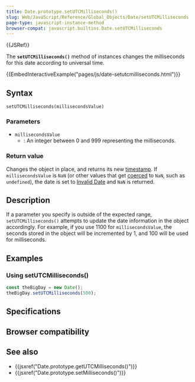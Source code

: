 ```yaml
---
title: Date.prototype.setUTCMilliseconds()
slug: Web/JavaScript/Reference/Global_Objects/Date/setUTCMilliseconds
page-type: javascript-instance-method
browser-compat: javascript.builtins.Date.setUTCMilliseconds
---
```


{{JSRef}}

The **`setUTCMilliseconds()`** method of  instances changes the milliseconds for this date according to universal time.

{{EmbedInteractiveExample("pages/js/date-setutcmilliseconds.html")}}

## Syntax

```js-nolint
setUTCMilliseconds(millisecondsValue)
```

### Parameters

- `millisecondsValue`
  - : An integer between 0 and 999 representing the milliseconds.

### Return value

Changes the  object in place, and returns its new [timestamp](/Web/JavaScript/Reference/Global_Objects/Date#the_epoch_timestamps_and_invalid_date). If `millisecondsValue` is `NaN` (or other values that get [coerced](/Web/JavaScript/Reference/Global_Objects/Number#number_coercion) to `NaN`, such as `undefined`), the date is set to [Invalid Date](/Web/JavaScript/Reference/Global_Objects/Date#the_epoch_timestamps_and_invalid_date) and `NaN` is returned.

## Description

If a parameter you specify is outside of the expected range,
`setUTCMilliseconds()` attempts to update the date information in the
 object accordingly. For example, if you use 1100 for
`millisecondsValue`, the seconds stored in the 
object will be incremented by 1, and 100 will be used for milliseconds.

## Examples

### Using setUTCMilliseconds()

```js
const theBigDay = new Date();
theBigDay.setUTCMilliseconds(500);
```

## Specifications



## Browser compatibility



## See also

- {{jsxref("Date.prototype.getUTCMilliseconds()")}}
- {{jsxref("Date.prototype.setMilliseconds()")}}
